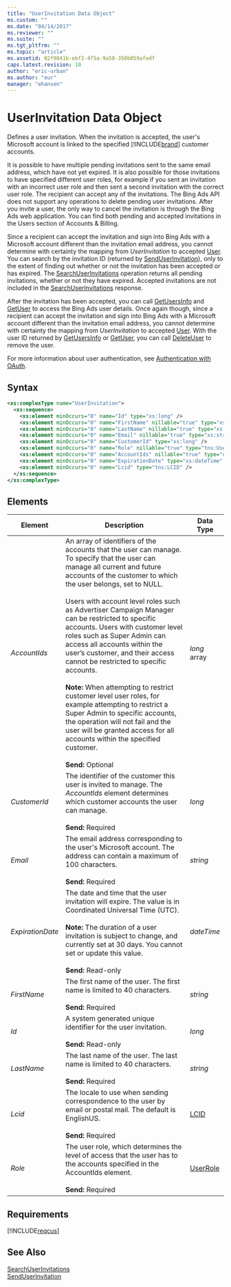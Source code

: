 ```yaml
---
title: "UserInvitation Data Object"
ms.custom: ""
ms.date: "04/14/2017"
ms.reviewer: ""
ms.suite: ""
ms.tgt_pltfrm: ""
ms.topic: "article"
ms.assetid: 02f9841b-ebf2-4f5a-9a58-350b059afedf
caps.latest.revision: 10
author: "eric-urban"
ms.author: "eur"
manager: "ehansen"
---
```

# UserInvitation Data Object
Defines a user invitation. When the invitation is accepted, the user's Microsoft account is linked to the specified [!INCLUDE[brand](../customer-api/includes/brand.md)] customer accounts.

It is possible to have multiple pending invitations sent to the same email address, which have not yet expired. It is also possible for those invitations to have specified different user roles, for example if you sent an invitation with an incorrect user role and then sent a second invitation with the correct user role. The recipient can accept any of the invitations. The Bing Ads API does not support any operations to delete pending user invitations. After you invite a user, the only way to cancel the invitation is through the Bing Ads web application. You can find both pending and accepted invitations in the Users section of Accounts & Billing.

Since a recipient can accept the invitation and sign into Bing Ads with a Microsoft account different than the invitation email address, you cannot determine with certainty the mapping from *UserInvitation* to accepted [User](../customer-api/user-data-object.md). You can search by the invitation ID (returned by [SendUserInvitation](../customer-api/senduserinvitation-service-operation.md)), only to the extent of finding out whether or not the invitation has been accepted or has expired. The [SearchUserInvitations](../customer-api/searchuserinvitations-service-operation.md) operation returns all pending invitations, whether or not they have expired. Accepted invitations are not included in the [SearchUserInvitations](../customer-api/searchuserinvitations-service-operation.md) response.  

After the invitation has been accepted, you can call [GetUsersInfo](../customer-api/getusersinfo-service-operation.md) and [GetUser](../customer-api/getuser-service-operation.md) to access the Bing Ads user details. Once again though, since a recipient can accept the invitation and sign into Bing Ads with a Microsoft account different than the invitation email address, you cannot determine with certainty the mapping from *UserInvitation* to accepted [User](../customer-api/user-data-object.md). With the user ID returned by [GetUsersInfo](../customer-api/getusersinfo-service-operation.md) or [GetUser](../customer-api/getuser-service-operation.md), you can call [DeleteUser](../customer-api/deleteuser-service-operation.md) to remove the user.

For more information about user authentication, see [Authentication with OAuth](https://msdn.microsoft.com/library/bing-ads-user-authentication-oauth-guide.aspx).


## Syntax

```xml
<xs:complexType name="UserInvitation">
  <xs:sequence>
    <xs:element minOccurs="0" name="Id" type="xs:long" />
    <xs:element minOccurs="0" name="FirstName" nillable="true" type="xs:string" />
    <xs:element minOccurs="0" name="LastName" nillable="true" type="xs:string" />
    <xs:element minOccurs="0" name="Email" nillable="true" type="xs:string" />
    <xs:element minOccurs="0" name="CustomerId" type="xs:long" />
    <xs:element minOccurs="0" name="Role" nillable="true" type="tns:UserRole" />
    <xs:element minOccurs="0" name="AccountIds" nillable="true" type="q5:ArrayOflong" xmlns:q5="http://schemas.microsoft.com/2003/10/Serialization/Arrays" />
    <xs:element minOccurs="0" name="ExpirationDate" type="xs:dateTime" />
    <xs:element minOccurs="0" name="Lcid" type="tns:LCID" />
  </xs:sequence>
</xs:complexType>
```

## <a name="Elements"></a>Elements

|Element|Description|Data Type|
|-----------|---------------|-------------|
|*AccountIds*|An array of identifiers of the accounts that the user can manage. To specify that the user can manage all current and future accounts of the customer to which the user belongs, set to NULL.<br /><br />Users with account level roles such as Advertiser Campaign Manager can be restricted to specific accounts. Users with customer level roles such as Super Admin can access all accounts within the user’s customer, and their access cannot be restricted to specific accounts.<br /><br />**Note:** When attempting to restrict customer level user roles, for example attempting to restrict a Super Admin to specific accounts, the operation will not fail and the user will be granted access for all accounts within the specified customer.<br/><br/>**Send:** Optional|*long* array|
|*CustomerId*|The identifier of the customer this user is invited to manage. The *AccountIds* element determines which customer accounts the user can manage.<br/><br/>**Send:** Required|*long*|
|*Email*|The email address corresponding to the user's Microsoft account. The address can contain a maximum of 100 characters.<br/><br/>**Send:** Required|*string*|
|*ExpirationDate*|The date and time that the user invitation will expire. The value is in Coordinated Universal Time (UTC).<br /><br />**Note:** The duration of a user invitation is subject to change, and currently set at 30 days. You cannot set or update this value.<br/><br/>**Send:** Read-only|*dateTime*|
|*FirstName*|The first name of the user. The first name is limited to 40 characters.<br/><br/>**Send:** Required|*string*|
|*Id*|A system generated unique identifier for the user invitation.<br/><br/>**Send:** Read-only|*long*|
|*LastName*|The last name of the user. The last name is limited to 40 characters.<br/><br/>**Send:** Required|*string*|
|*Lcid*|The locale to use when sending correspondence to the user by email or postal mail. The default is EnglishUS.<br/><br/>**Send:** Required|[LCID](../customer-api/lcid-value-set.md)|
|*Role*|The user role, which determines the level of access that the user has to the accounts specified in the AccountIds element.<br/><br/>**Send:** Required|[UserRole](../customer-api/userrole-value-set.md)|

## Requirements
[!INCLUDE[reqcus](../customer-api/includes/reqcus.md)]
## See Also
[SearchUserInvitations](../customer-api/searchuserinvitations-service-operation.md)  
[SendUserInvitation](../customer-api/senduserinvitation-service-operation.md)  

